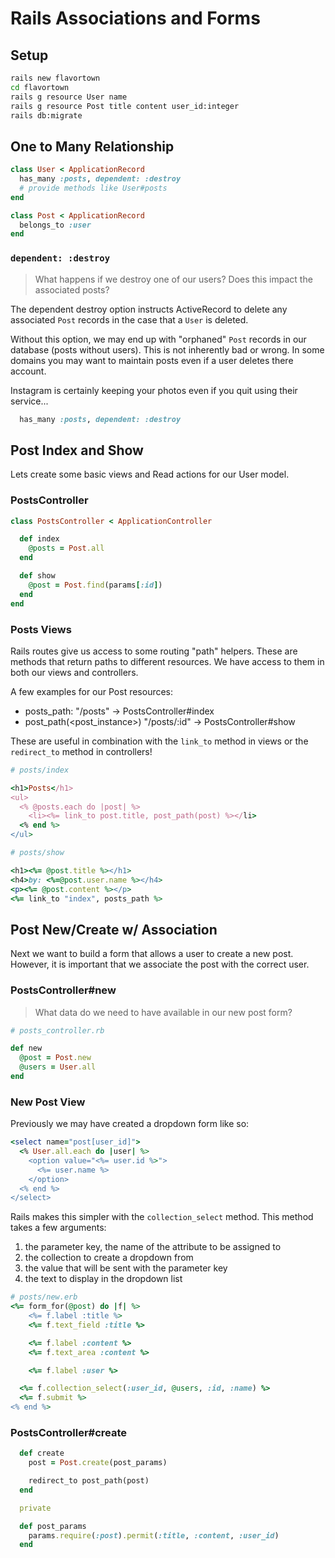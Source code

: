 # Rails Associations and Forms

## Setup

```bash
rails new flavortown
cd flavortown
rails g resource User name
rails g resource Post title content user_id:integer
rails db:migrate
```

## One to Many Relationship

```ruby
class User < ApplicationRecord
  has_many :posts, dependent: :destroy
  # provide methods like User#posts
end

class Post < ApplicationRecord
  belongs_to :user
end
```

### `dependent: :destroy`

> What happens if we destroy one of our users? Does this impact the associated posts?

The dependent destroy option instructs ActiveRecord to delete any associated `Post` records in the case that a `User` is deleted.

Without this option, we may end up with "orphaned" `Post` records in our database (posts without users). This is not inherently bad or wrong. In some domains you may want to maintain posts even if a user deletes there account.

Instagram is certainly keeping your photos even if you quit using their service...

```ruby
  has_many :posts, dependent: :destroy
```

## Post Index and Show

Lets create some basic views and Read actions for our User model.

### PostsController

```ruby
class PostsController < ApplicationController

  def index
    @posts = Post.all 
  end

  def show
    @post = Post.find(params[:id])
  end
end
```

### Posts Views

Rails routes give us access to some routing "path" helpers. These are methods that return paths to different resources. We have access to them in both our views and controllers.

A few examples for our Post resources:

- posts_path: "/posts" -> PostsController#index
- post_path(<post_instance>) "/posts/:id" -> PostsController#show

These are useful in combination with the `link_to` method in views or the `redirect_to` method in controllers!

```ruby
# posts/index

<h1>Posts</h1>
<ul>
  <% @posts.each do |post| %>
    <li><%= link_to post.title, post_path(post) %></li>
  <% end %>
</ul>
```

```ruby
# posts/show

<h1><%= @post.title %></h1>
<h4>by: <%=@post.user.name %></h4>
<p><%= @post.content %></p>
<%= link_to "index", posts_path %>
```

## Post New/Create w/ Association

Next we want to build a form that allows a user to create a new post. However, it is important that we associate the post with the correct user.

### PostsController#new

> What data do we need to have available in our new post form?

```ruby
# posts_controller.rb

def new
  @post = Post.new
  @users = User.all
end
```

### New Post View

Previously we may have created a dropdown form like so:

```ruby
<select name="post[user_id]">
  <% User.all.each do |user| %>
    <option value="<%= user.id %>">
      <%= user.name %>
    </option>
  <% end %>
</select>
```

Rails makes this simpler with the `collection_select` method. This method takes a few arguments:

1. the parameter key, the name of the attribute to be assigned to
2. the collection to create a dropdown from
3. the value that will be sent with the parameter key
4. the text to display in the dropdown list

```ruby
# posts/new.erb
<%= form_for(@post) do |f| %>
    <%= f.label :title %>
    <%= f.text_field :title %>

    <%= f.label :content %>
    <%= f.text_area :content %>

    <%= f.label :user %>

  <%= f.collection_select(:user_id, @users, :id, :name) %>
  <%= f.submit %>
<% end %>
```

### PostsController#create

```ruby
  def create
    post = Post.create(post_params)

    redirect_to post_path(post)
  end

  private

  def post_params
    params.require(:post).permit(:title, :content, :user_id)
  end
```

